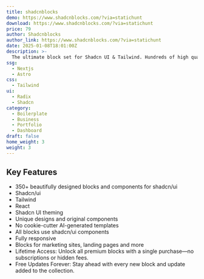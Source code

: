 ```yaml
---
title: shadcnblocks
demo: https://www.shadcnblocks.com/?via=statichunt
download: https://www.shadcnblocks.com/?via=statichunt
price: 79
author: Shadcnblocks
author_link: https://www.shadcnblocks.com/?via=statichunt
date: 2025-01-08T18:01:00Z
description: >-
  The ultimate block set for Shadcn UI & Tailwind. Hundreds of high quality blocks for shadcn/ui ready to copy and paste.
ssg:
  - Nextjs
  - Astro
css:
  - Tailwind
ui:
  - Radix
  - Shadcn
category:
  - Boilerplate
  - Business
  - Portfolio
  - Dashboard
draft: false
home_weight: 3
weight: 3
---
```


## Key Features

- 350+ beautifully designed blocks and components for shadcn/ui
- Shadcn/ui
- Tailwind
- React
- Shadcn UI theming
- Unique designs and original components
- No cookie-cutter AI-generated templates
- All blocks use shadcn/ui components
- Fully responsive
- Blocks for marketing sites, landing pages and more
- Lifetime Access: Unlock all premium blocks with a single purchase—no subscriptions or hidden fees.
- Free Updates Forever: Stay ahead with every new block and update added to the collection.